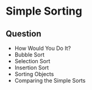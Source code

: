 # Simple Sorting

## Question
* How Would You Do It?
* Bubble Sort
* Selection Sort
* Insertion Sort
* Sorting Objects
* Comparing the Simple Sorts